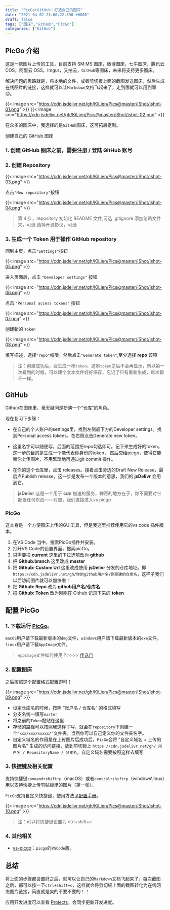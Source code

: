 ```yaml
---
title: "PicGo+GitHub：打造自己的图床"
date: "2021-04-02 23:06:22.890 +0800"
draft: false
tags: ["图床","GitHub","PicGo"]
categories: ["GitHub"]
---
```


## PicGo 介绍

这是一款图片上传的工具，目前支持 SM.MS 图床，微博图床，七牛图床，腾讯云 COS，阿里云 OSS，Imgur，又拍云，`GitHub`等图床，未来将支持更多图床。

解决问题的思路就是，将本地的文件，或者剪切板上面的截图发送图床，然后生成在线图片的链接，这样就可以让`Markdown`文档飞起来了，走到哪就可以用到哪😊。

{{< image src="https://cdn.jsdelivr.net/gh/KiLien/Pics@master/iShot/ishot-01.png" >}}
{{< image src="https://cdn.jsdelivr.net/gh/KiLien/Pics@master/iShot/ishot-02.png" >}}

在众多的图床中，我选择的是`GitHub`图床，这可拓展定制。

创建自己的 GitHub 图床


### 1. 创建 GitHub 图床之前，需要注册 / 登陆 GitHub 账号

### 2. 创建 Repository

{{< image src="https://cdn.jsdelivr.net/gh/KiLien/Pics@master/iShot/ishot-03.png" >}}

点击`"New repository"`按钮

{{< image src="https://cdn.jsdelivr.net/gh/KiLien/Pics@master/iShot/ishot-04.png" >}}

> 第 4 步，repository 初始化 README 文件,可选
> .gitignore 添加忽略文件夹，可选
> 选择开源协议，可选

### 3. 生成一个 Token 用于操作 GitHub repository

回到主页，点击`"Settings"`按钮

{{< image src="https://cdn.jsdelivr.net/gh/KiLien/Pics@master/iShot/ishot-05.png" >}}

进入页面后，点击 `"Developer settings"` 按钮

{{< image src="https://cdn.jsdelivr.net/gh/KiLien/Pics@master/iShot/ishot-06.png" >}}

点击 `"Personal access tokens"` 按钮

{{< image src="https://cdn.jsdelivr.net/gh/KiLien/Pics@master/iShot/ishot-07.png" >}}

创建新的 `Token`

{{< image src="https://cdn.jsdelivr.net/gh/KiLien/Pics@master/iShot/ishot-08.png" >}}

填写描述，选择`"repo"`权限，然后点击`"Generate token"`,至少选择 **repo** 该项

> 注：创建成功后，会生成一串`token`，这串`token`之后不会再显示，所以第一次看到的时候，可以建个文本文件好好保存，忘记了只有重新生成，每次都不一样。

## GitHub
Github在图床里，毫无疑问是扮演一个“仓库”的角色。

现在复习下步骤：

* 在自己的个人账户的settings里，找到左侧最下方的Developer settings。找到Personal access tokens。在右侧点击Generate new token。

* 这里名字可以随便写，后面的范围把repo勾选即可。记下来生成好的token。这一步的目的是生成一个能代表你身份的token，
然后交给picgo，使得它能替你上传图片，不用繁琐地再通过git commit 操作。

* 在你的这个仓库里，点击 releases。接着点击旁边的Draft New Release，最后点Publish release。这一步是发布一个版本的意思，我们的 **jsDelivr** 会用到它。

> **jsDelivr**
>这是一个用于 **cdn** 加速的服务，神奇的地方在于，你不需要对它配置任何东西——对照，我们直接进入vs picgo

### PicGo
这本身是一个方便图床上传的GUI工具，但是我这里推荐使用它的vs code 插件版本。

1. 在VS Code 当中，搜索PicGo插件并安装。
2. 打开VS Code的设置界面，搜索picGo。
3. 只需要把 **current** 这里的下拉选项改为 **github**
4. 把 **Github:branch** 这里改成 **master**
5. 把 **Github: Custom Url** 这里改成使用 **jsDelivr** 分发的仓库地址。即`https://cdn.jsdelivr.net/gh/你的github用户名/刚刚建的仓库名`，这样子我们以后访问图片就可以加快啦！
6. 把 **Github: Repo** 改为 **github用户名/仓库名**
7. 把 **Github: Token** 改为刚刚在 Github 记录下来的 **token**

## 配置 PicGo

### 1. 下载运行 [PicGo](https://github.com/Molunerfinn/PicGo/releases)。

`macOS`用户请下载最新版本的`dmg`文件，`windows`用户请下载最新版本的`exe`文件，`linux`用户请下载`AppImage`文件。

> `AppImage`文件如何使用？>>>> [传送门](https://sunhwee.com/posts/519be12.html#toc-heading-8)

### 2. 配置图床

之后按照这个配置格式配置即可！

{{< image src="https://cdn.jsdelivr.net/gh/KiLien/Pics@master/iShot/ishot-09.png" >}}

*   设定仓库名的时候，按照 “账户名 / 仓库名“ 的格式填写
*   分支名统一填写`master`
*   将之前的`Token`黏贴在这里
*   存储的路径可以按照我这样子写，就会在`repository`下创建一个`“xxx/xxx/xxxxx/”`文件夹，当然你可以自己定义你的文件夹名字。
*   自定义域名的作用是在上传图片后成功后，`PicGo`会将 “自定义域名 + 上传的图片名” 生成的访问链接，放到剪切板上 `https://cdn.jsdelivr.net/gh/ 用户名 / RepositoryName / 分支名`，自定义域名需要按照这样去填写

### 3. 快捷键及相关配置

支持快捷键`command+shift+p`（macOS）或者`control+shift+p`（windows\linux）用以支持快捷上传剪贴板里的图片（第一张）。

`PicGo`支持自定义快捷键，使用方法见[配置手册](https://picgo.github.io/PicGo-Doc/zh/guide/config.html)。

{{< image src="https://cdn.jsdelivr.net/gh/KiLien/Pics@master/iShot/ishot-10.png" >}}

> 注：可以将快捷键设置为 ctrl+shift+c

### 4. 其他相关

*   [vs-picgo](https://github.com/Spades-S/vs-picgo)：`picgo`的`VSCode`版。

## 总结

将上面的步骤都设置好之后，就可以让自己的`Markdown`文档飞起来了，每次截图之后，都可以按一下`ctrl+shift+c`，这样就会将剪切板上面的截图转化为在线网络图片链接，简直就是爽的不要不要的！！

应用开发进度可以查看 [Projects](https://github.com/Molunerfinn/PicGo/projects)，会同步更新开发进度。
